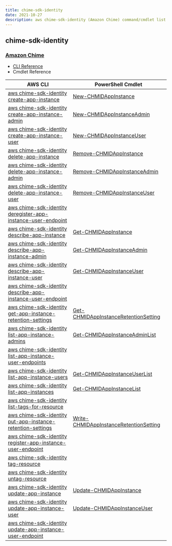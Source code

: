 ```yaml
---
title: chime-sdk-identity
date: 2021-10-27
description: aws chime-sdk-identity (Amazon Chime) command/cmdlet list.
---
```


## chime-sdk-identity

### [Amazon Chime](https://aws.amazon.com/chime/)

* [CLI Reference](https://docs.aws.amazon.com/cli/latest/reference/chime-sdk-identity/index.html)
* Cmdlet Reference

|AWS CLI|PowerShell Cmdlet|
|----|----|
|[aws chime-sdk-identity create-app-instance](https://docs.aws.amazon.com/cli/latest/reference/chime-sdk-identity/create-app-instance.html)|[New-CHMIDAppInstance](https://docs.aws.amazon.com/powershell/latest/reference/items/New-CHMIDAppInstance.html)|
|[aws chime-sdk-identity create-app-instance-admin](https://docs.aws.amazon.com/cli/latest/reference/chime-sdk-identity/create-app-instance-admin.html)|[New-CHMIDAppInstanceAdmin](https://docs.aws.amazon.com/powershell/latest/reference/items/New-CHMIDAppInstanceAdmin.html)|
|[aws chime-sdk-identity create-app-instance-user](https://docs.aws.amazon.com/cli/latest/reference/chime-sdk-identity/create-app-instance-user.html)|[New-CHMIDAppInstanceUser](https://docs.aws.amazon.com/powershell/latest/reference/items/New-CHMIDAppInstanceUser.html)|
|[aws chime-sdk-identity delete-app-instance](https://docs.aws.amazon.com/cli/latest/reference/chime-sdk-identity/delete-app-instance.html)|[Remove-CHMIDAppInstance](https://docs.aws.amazon.com/powershell/latest/reference/items/Remove-CHMIDAppInstance.html)|
|[aws chime-sdk-identity delete-app-instance-admin](https://docs.aws.amazon.com/cli/latest/reference/chime-sdk-identity/delete-app-instance-admin.html)|[Remove-CHMIDAppInstanceAdmin](https://docs.aws.amazon.com/powershell/latest/reference/items/Remove-CHMIDAppInstanceAdmin.html)|
|[aws chime-sdk-identity delete-app-instance-user](https://docs.aws.amazon.com/cli/latest/reference/chime-sdk-identity/delete-app-instance-user.html)|[Remove-CHMIDAppInstanceUser](https://docs.aws.amazon.com/powershell/latest/reference/items/Remove-CHMIDAppInstanceUser.html)|
|[aws chime-sdk-identity deregister-app-instance-user-endpoint](https://docs.aws.amazon.com/cli/latest/reference/chime-sdk-identity/deregister-app-instance-user-endpoint.html)||
|[aws chime-sdk-identity describe-app-instance](https://docs.aws.amazon.com/cli/latest/reference/chime-sdk-identity/describe-app-instance.html)|[Get-CHMIDAppInstance](https://docs.aws.amazon.com/powershell/latest/reference/items/Get-CHMIDAppInstance.html)|
|[aws chime-sdk-identity describe-app-instance-admin](https://docs.aws.amazon.com/cli/latest/reference/chime-sdk-identity/describe-app-instance-admin.html)|[Get-CHMIDAppInstanceAdmin](https://docs.aws.amazon.com/powershell/latest/reference/items/Get-CHMIDAppInstanceAdmin.html)|
|[aws chime-sdk-identity describe-app-instance-user](https://docs.aws.amazon.com/cli/latest/reference/chime-sdk-identity/describe-app-instance-user.html)|[Get-CHMIDAppInstanceUser](https://docs.aws.amazon.com/powershell/latest/reference/items/Get-CHMIDAppInstanceUser.html)|
|[aws chime-sdk-identity describe-app-instance-user-endpoint](https://docs.aws.amazon.com/cli/latest/reference/chime-sdk-identity/describe-app-instance-user-endpoint.html)||
|[aws chime-sdk-identity get-app-instance-retention-settings](https://docs.aws.amazon.com/cli/latest/reference/chime-sdk-identity/get-app-instance-retention-settings.html)|[Get-CHMIDAppInstanceRetentionSetting](https://docs.aws.amazon.com/powershell/latest/reference/items/Get-CHMIDAppInstanceRetentionSetting.html)|
|[aws chime-sdk-identity list-app-instance-admins](https://docs.aws.amazon.com/cli/latest/reference/chime-sdk-identity/list-app-instance-admins.html)|[Get-CHMIDAppInstanceAdminList](https://docs.aws.amazon.com/powershell/latest/reference/items/Get-CHMIDAppInstanceAdminList.html)|
|[aws chime-sdk-identity list-app-instance-user-endpoints](https://docs.aws.amazon.com/cli/latest/reference/chime-sdk-identity/list-app-instance-user-endpoints.html)||
|[aws chime-sdk-identity list-app-instance-users](https://docs.aws.amazon.com/cli/latest/reference/chime-sdk-identity/list-app-instance-users.html)|[Get-CHMIDAppInstanceUserList](https://docs.aws.amazon.com/powershell/latest/reference/items/Get-CHMIDAppInstanceUserList.html)|
|[aws chime-sdk-identity list-app-instances](https://docs.aws.amazon.com/cli/latest/reference/chime-sdk-identity/list-app-instances.html)|[Get-CHMIDAppInstanceList](https://docs.aws.amazon.com/powershell/latest/reference/items/Get-CHMIDAppInstanceList.html)|
|[aws chime-sdk-identity list-tags-for-resource](https://docs.aws.amazon.com/cli/latest/reference/chime-sdk-identity/list-tags-for-resource.html)||
|[aws chime-sdk-identity put-app-instance-retention-settings](https://docs.aws.amazon.com/cli/latest/reference/chime-sdk-identity/put-app-instance-retention-settings.html)|[Write-CHMIDAppInstanceRetentionSetting](https://docs.aws.amazon.com/powershell/latest/reference/items/Write-CHMIDAppInstanceRetentionSetting.html)|
|[aws chime-sdk-identity register-app-instance-user-endpoint](https://docs.aws.amazon.com/cli/latest/reference/chime-sdk-identity/register-app-instance-user-endpoint.html)||
|[aws chime-sdk-identity tag-resource](https://docs.aws.amazon.com/cli/latest/reference/chime-sdk-identity/tag-resource.html)||
|[aws chime-sdk-identity untag-resource](https://docs.aws.amazon.com/cli/latest/reference/chime-sdk-identity/untag-resource.html)||
|[aws chime-sdk-identity update-app-instance](https://docs.aws.amazon.com/cli/latest/reference/chime-sdk-identity/update-app-instance.html)|[Update-CHMIDAppInstance](https://docs.aws.amazon.com/powershell/latest/reference/items/Update-CHMIDAppInstance.html)|
|[aws chime-sdk-identity update-app-instance-user](https://docs.aws.amazon.com/cli/latest/reference/chime-sdk-identity/update-app-instance-user.html)|[Update-CHMIDAppInstanceUser](https://docs.aws.amazon.com/powershell/latest/reference/items/Update-CHMIDAppInstanceUser.html)|
|[aws chime-sdk-identity update-app-instance-user-endpoint](https://docs.aws.amazon.com/cli/latest/reference/chime-sdk-identity/update-app-instance-user-endpoint.html)||

